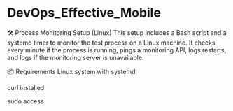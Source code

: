 # DevOps_Effective_Mobile

🛠️ Process Monitoring Setup (Linux)
This setup includes a Bash script and a systemd timer to monitor the test process on a Linux machine. It checks every minute if the process is running, pings a monitoring API, logs restarts, and logs if the monitoring server is unavailable.

📦 Requirements
Linux system with systemd

curl installed

sudo access

